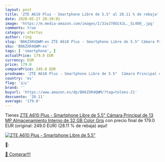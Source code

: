 ```yaml
---
layout: post
title: 'ZTE A610 Plus - Smartphone Libre de 5.5" al 28.11 % de rebaja'
date: 2020-05-27 20:39:01
image: 'https://m.media-amazon.com/images/I/31eJ78GC4JL._SL400_.jpg'
comments: true
category: ofertas
author: ring
slug: 'B06ZXR4QWM-es ZTE A610 Plus - Smartphone Libre de 5.5" Cámara Principal...'
sku: 'B06ZXR4QWM-es'
tags: [ 'smartphone', ]
actualPrice: 179.0 EUR
currency: EUR
price: 179.0
comparePrice: 249.0 EUR
prodname: 'ZTE A610 Plus - Smartphone Libre de 5.5"  Cámara Principal de 13 MP  Almacenamiento Interno de 32 GB  Color Gris'
country: 'es'
flag: '🇪🇸'
brand: ''
buyurl: 'https://www.amazon.es/dp/B06ZXR4QWM/?tag=tolees-21'
descuento: '28.11'
average: '179.0'
---
```


Tienes [ZTE A610 Plus - Smartphone Libre de 5.5"  Cámara Principal de 13 MP  Almacenamiento Interno de 32 GB  Color Gris](https://www.amazon.es/dp/B06ZXR4QWM/?tag=tolees-21) con precio final de  179.0 EUR (original: 249.0 EUR) (28.11 %  de rebaja) aqui!

[![ZTE A610 Plus - Smartphone Libre de 5.5"](https://m.media-amazon.com/images/I/31eJ78GC4JL._SL400_.jpg)](https://www.amazon.es/dp/B06ZXR4QWM/?tag=tolees-21)

🔎:


[🛒 Comprar!!!](https://www.amazon.es/dp/B06ZXR4QWM/?tag=tolees-21)

